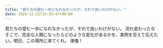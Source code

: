 ```yaml
---
title: "君たちの望む一歩になれなかったが、それで良いわけがない。"
date: 2024-12-21T15:35:47+09:00
---
```

君たちの望む一歩になれなかったが、それで良いわけがない。
流れ変わったな
そこで、完全な人類になったらどのような変化があるかを、実例を交えて伝えたい。明日、この場所に来てくれ。
律儀！
